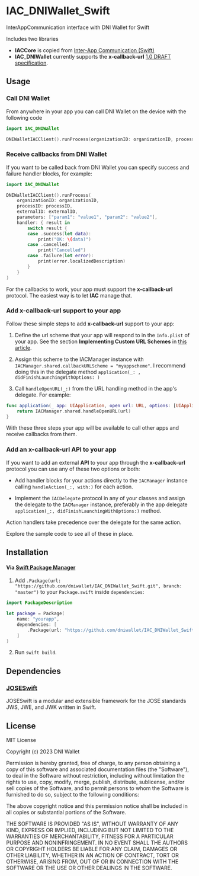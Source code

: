 # IAC_DNIWallet_Swift
InterAppCommunication interface with DNI Wallet for Swift

Includes two libraries
* **IACCore** is copied from [Inter-App Communication (Swift)](https://github.com/tapsandswipes/Inter-AppCommunication.git) 
* **IAC_DNIWallet** currently supports the **x-callback-url** [1.0 DRAFT specification](http://x-callback-url.com/specifications/).

## Usage

### Call DNI Wallet

From anywhere in your app you can call DNI Wallet on the device with the following code

```swift
import IAC_DNIWallet

DNIWalletIACClient().runProcess(organizationID: organizationID, processID: processID, externalID: externalID)
```

### Receive callbacks from DNI Wallet

If you want to be called back from DNI Wallet you can specify success and failure handler blocks, for example:

```swift
import IAC_DNIWallet

DNIWalletIACClient().runProcess(
    organizationID: organizationID, 
    processID: processID, 
    externalID: externalID, 
    parameters: ["param1": "value1", "param2": "value2"],
    handler: { result in 
        switch result {
        case .success(let data):
            print("OK: \(data)")
        case .cancelled:
            print("Cancelled")
        case .failure(let error):
            print(error.localizedDescription)
        }
    }
)
```
For the callbacks to work, your app must support the **x-callback-url** protocol. The easiest way is to let **IAC** manage that.

### Add x-callback-url support to your app

Follow these simple steps to add **x-callback-url** support to your app:

1. Define the url scheme that your app will respond to in the `Info.plist` of your app. See the section **Implementing Custom URL Schemes** in [this article](https://developer.apple.com/documentation/xcode/defining-a-custom-url-scheme-for-your-app).
 
2. Assign this scheme to the IACManager instance with `IACManager.shared.callbackURLScheme = "myappscheme"`. I recommend doing this in the delegate method `application(_: , didFinishLaunchingWithOptions: )`

3. Call `handleOpenURL(_:)` from the URL handling method in the app's delegate. For example:

```swift
func application(_ app: UIApplication, open url: URL, options: [UIApplication.OpenURLOptionsKey : Any] = [:] ) -> Bool {
    return IACManager.shared.handleOpenURL(url)
}
```

With these three steps your app will be available to call other apps and receive callbacks from them.

### Add an x-callback-url API to your app

If you want to add an external **API** to your app through the **x-callback-url** protocol you can use any of these two options or both:

- Add handler blocks for your actions directly to the `IACManager` instance calling `handleAction(_:, with:)` for each action.

- Implement the `IACDelegate` protocol in any of your classes and assign the delegate to the `IACManager` instance, preferably in the app delegate `application(_:, didFinishLaunchingWithOptions:)` method.

Action handlers take precedence over the delegate for the same action.

Explore the sample code to see all of these in place.


## Installation

#### Via [Swift Package Manager](https://github.com/apple/swift-package-manager)

1. Add `.Package(url: "https://github.com/dniwallet/IAC_DNIWallet_Swift.git", branch: "master")` to your `Package.swift` inside `dependencies`:
```swift
import PackageDescription

let package = Package(
    name: "yourapp",
    dependencies: [
        .Package(url: "https://github.com/dniwallet/IAC_DNIWallet_Swift.git", branch: "master")
    ]
)
```
2. Run `swift build`.
 

## Dependencies

### [JOSESwift](https://github.com/airsidemobile/JOSESwift.git) 
JOSESwift is a modular and extensible framework for the JOSE standards JWS, JWE, and JWK written in Swift.


## License

MIT License

Copyright (c) 2023 DNI Wallet

Permission is hereby granted, free of charge, to any person obtaining a copy
of this software and associated documentation files (the "Software"), to deal
in the Software without restriction, including without limitation the rights
to use, copy, modify, merge, publish, distribute, sublicense, and/or sell
copies of the Software, and to permit persons to whom the Software is
furnished to do so, subject to the following conditions:

The above copyright notice and this permission notice shall be included in all
copies or substantial portions of the Software.

THE SOFTWARE IS PROVIDED "AS IS", WITHOUT WARRANTY OF ANY KIND, EXPRESS OR
IMPLIED, INCLUDING BUT NOT LIMITED TO THE WARRANTIES OF MERCHANTABILITY,
FITNESS FOR A PARTICULAR PURPOSE AND NONINFRINGEMENT. IN NO EVENT SHALL THE
AUTHORS OR COPYRIGHT HOLDERS BE LIABLE FOR ANY CLAIM, DAMAGES OR OTHER
LIABILITY, WHETHER IN AN ACTION OF CONTRACT, TORT OR OTHERWISE, ARISING FROM,
OUT OF OR IN CONNECTION WITH THE SOFTWARE OR THE USE OR OTHER DEALINGS IN THE
SOFTWARE.
